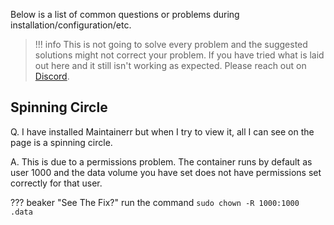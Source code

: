 Below is a list of common questions or problems during installation/configuration/etc.

> !!! info
This is not going to solve every problem and the suggested solutions might not correct your problem. If you have tried what is laid out here and it still isn't working as expected. Please reach out on [Discord](https://discord.gg/WP4ZW2QYwk).

## Spinning Circle
 Q. I have installed Maintainerr but when I try to view it, all I can see on the page is a spinning circle.

 A. This is due to a permissions problem. The container runs by default as user 1000 and the data volume you have set does not have permissions set correctly for that user.

??? beaker "See The Fix?"
    run the command `sudo chown -R 1000:1000 .data`